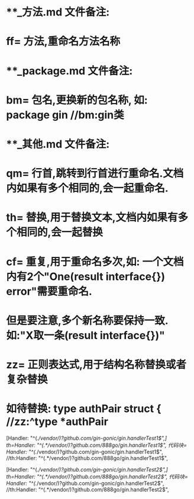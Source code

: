 # **_方法.md 文件备注:
# ff= 方法,重命名方法名称
# 
# **_package.md 文件备注:
# bm= 包名,更换新的包名称, 如: package gin //bm:gin类
#
# **_其他.md 文件备注:
# qm= 行首,跳转到行首进行重命名.文档内如果有多个相同的,会一起重命名.
# th= 替换,用于替换文本,文档内如果有多个相同的,会一起替换
# cf= 重复,用于重命名多次,如: 一个文档内有2个"One(result interface{}) error"需要重命名.
#     但是要注意,多个新名称要保持一致. 如:"X取一条(result interface{})"
# zz= 正则表达式,用于结构名称替换或者复杂替换
#     如待替换: type authPair struct { //zz:^type *authPair



[Handler: "^(.*/vendor/)?github.com/gin-gonic/gin.handlerTest1$",]
th=Handler: "^(.*/vendor/)?github.com/888go/gin.handlerTest1$",
代码块=		Handler: "^(.*/vendor/)?github.com/gin-gonic/gin.handlerTest1$", //th:Handler: "^(.*/vendor/)?github.com/888go/gin.handlerTest1$",                                             

[Handler: "^(.*/vendor/)?github.com/gin-gonic/gin.handlerTest2$",]
th=Handler: "^(.*/vendor/)?github.com/888go/gin.handlerTest2$",
代码块=		Handler: "^(.*/vendor/)?github.com/gin-gonic/gin.handlerTest2$", //th:Handler: "^(.*/vendor/)?github.com/888go/gin.handlerTest2$",                              
